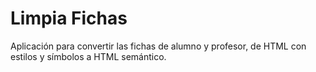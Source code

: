 # Limpia Fichas

Aplicación para convertir las fichas de alumno y profesor, de HTML con estilos y símbolos a HTML semántico. 